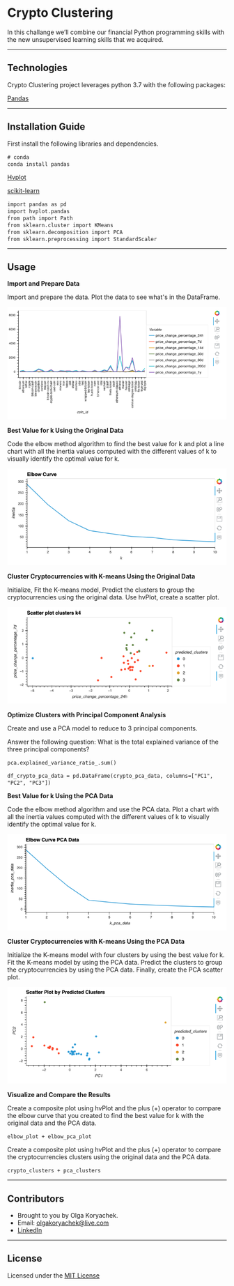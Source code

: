 # Crypto Clustering
In this challange we’ll combine our financial Python programming skills with the new unsupervised learning skills that we acquired.

---
## Technologies

Crypto Clustering project leverages python 3.7 with the following packages:

  [Pandas](https://github.com/pandas-dev/pandas "Pandas") 
  
 --- 
  ## Installation Guide

First install the following libraries and dependencies.

```
# conda
conda install pandas
```
  [Hvplot](https://hvplot.holoviz.org/user_guide/Plotting.html "Hvplot") 
   
  [scikit-learn](https://scikit-learn.org/stable/user_guide.html "Scikit-learn") 

```
import pandas as pd
import hvplot.pandas
from path import Path
from sklearn.cluster import KMeans
from sklearn.decomposition import PCA
from sklearn.preprocessing import StandardScaler
```

---
## Usage

**Import and Prepare Data**

Import and prepare the data. Plot the data to see what's in the DataFrame.

![](Images/Market_data_plot.png)

**Best Value for k Using the Original Data**

Code the elbow method algorithm to find the best value for k and plot a line chart with all the inertia values computed with the different values of k to visually identify the optimal value for k.

![](Images/Elbow_curve.png)

**Cluster Cryptocurrencies with K-means Using the Original Data**

Initialize, Fit the K-means model, Predict the clusters to group the cryptocurrencies using the original data. Use hvPlot, create a scatter plot.

![](Images/Cluster_plot.png)

**Optimize Clusters with Principal Component Analysis**

Create and use a PCA model to reduce to 3 principal components.

Answer the following question: What is the total explained variance of the three principal components?

```
pca.explained_variance_ratio_.sum()
```

```
df_crypto_pca_data = pd.DataFrame(crypto_pca_data, columns=["PC1", "PC2", "PC3"])
```

**Best Value for k Using the PCA Data**

Code the elbow method algorithm and use the PCA data. Plot a chart with all the inertia values computed with the different values of k to visually identify the optimal value for k.

![](Images/PCA_elbow.png)

**Cluster Cryptocurrencies with K-means Using the PCA Data**

Initialize the K-means model with four clusters by using the best value for k. Fit the K-means model by using the PCA data. Predict the clusters to group the cryptocurrencies by using the PCA data. Finally, create the PCA scatter plot.

![](Images/PCA_cluster_plot.png)

**Visualize and Compare the Results**

Create a composite plot using hvPlot and the plus (+) operator to compare the elbow curve that you created to find the best value for k with the original data and the PCA data.
```
elbow_plot + elbow_pca_plot
```
Create a composite plot using hvPlot and the plus (+) operator to compare the cryptocurrencies clusters using the original data and the PCA data.
```
crypto_clusters + pca_clusters
```


---
## Contributors

* Brought to you by Olga Koryachek.
* Email: olgakoryachek@live.com
* [LinkedIn](https://www.linkedin.com/in/olga-koryachek-a74b1877/?msgOverlay=true "LinkedIn")

---
## License

Licensed under the [MIT License](https://choosealicense.com/licenses/mit/)
